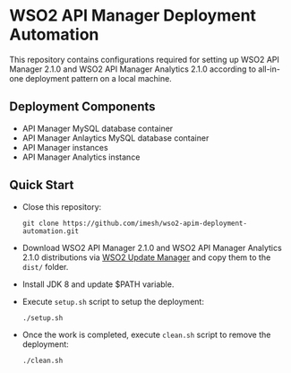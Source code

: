 # WSO2 API Manager Deployment Automation

This repository contains configurations required for setting up WSO2 API Manager 2.1.0 and WSO2 API Manager Analytics 2.1.0 according to all-in-one deployment pattern on a local machine.

## Deployment Components

- API Manager MySQL database container
- API Manager Anlaytics MySQL database container
- API Manager instances
- API Manager Analytics instance

## Quick Start

- Close this repository:

  ````
  git clone https://github.com/imesh/wso2-apim-deployment-automation.git
  ````

- Download WSO2 API Manager 2.1.0 and WSO2 API Manager Analytics 2.1.0 distributions via [WSO2 Update Manager](http://wso2.com/api-management/#download) and copy them to the ```dist/``` folder.

- Install JDK 8 and update $PATH variable. 

- Execute ```setup.sh``` script to setup the deployment:

  ````
  ./setup.sh
  ````

- Once the work is completed, execute ```clean.sh``` script to remove the deployment:

  ````
  ./clean.sh
  ````